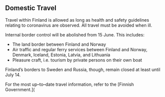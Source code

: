 ## Domestic Travel

Travel within Finland is allowed as long as health and safety guidelines relating to coronavirus are observed. All travel must be avoided when ill. 

Internal border control will be abolished from 15 June. This includes: 

- The land border between Finland and Norway 
- Air traffic and regular ferry services between Finland and Norway, Denmark, Iceland, Estonia, Latvia, and Lithuania 
- Pleasure craft, i.e. tourism by private persons on their own boat 

Finland’s borders to Sweden and Russia, though, remain closed at least until July 14.

For the most up–to–date travel information, refer to the [Finnish Government.](